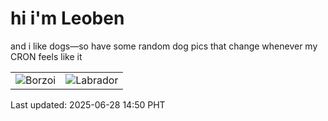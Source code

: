 # hi i'm Leoben

and i like dogs—so have some random dog pics that change whenever my CRON feels like it

|  |  |
|--------|----------|
| ![Borzoi](https://random-dog-vercel.vercel.app/api/random-borzoi?v=1751093455) | ![Labrador](https://random-dog-vercel.vercel.app/api/random-labrador?v=1751093455) |

Last updated: 2025-06-28 14:50 PHT

